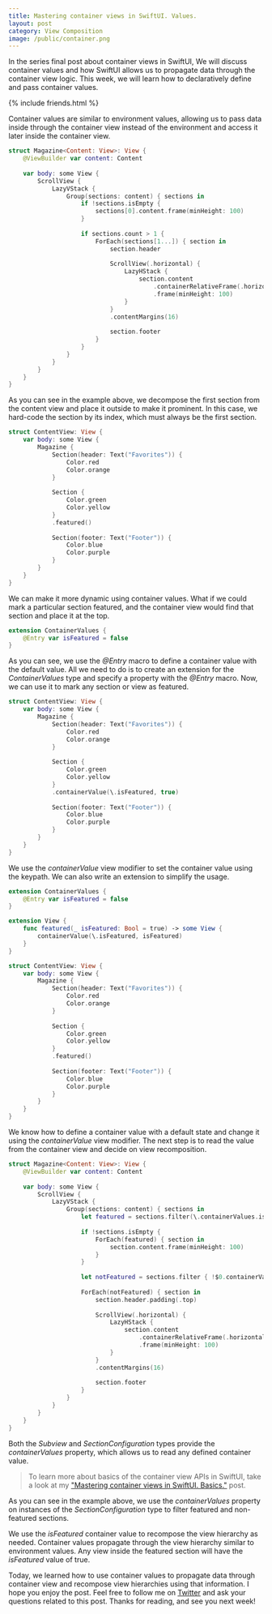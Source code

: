 ```yaml
---
title: Mastering container views in SwiftUI. Values.
layout: post
category: View Composition
image: /public/container.png
---
```


In the series final post about container views in SwiftUI, We will discuss container values and how SwiftUI allows us to propagate data through the container view logic. This week, we will learn how to declaratively define and pass container values.

{% include friends.html %}

Container values are similar to environment values, allowing us to pass data inside through the container view instead of the environment and access it later inside the container view.

```swift
struct Magazine<Content: View>: View {
    @ViewBuilder var content: Content
    
    var body: some View {
        ScrollView {
            LazyVStack {
                Group(sections: content) { sections in
                    if !sections.isEmpty {
                        sections[0].content.frame(minHeight: 100)
                    }
                    
                    if sections.count > 1 {
                        ForEach(sections[1...]) { section in
                            section.header
                            
                            ScrollView(.horizontal) {
                                LazyHStack {
                                    section.content
                                        .containerRelativeFrame(.horizontal)
                                        .frame(minHeight: 100)
                                }
                            }
                            .contentMargins(16)
                            
                            section.footer
                        }
                    }
                }
            }
        }
    }
}
```

As you can see in the example above, we decompose the first section from the content view and place it outside to make it prominent. In this case, we hard-code the section by its index, which must always be the first section.

```swift
struct ContentView: View {
    var body: some View {
        Magazine {
            Section(header: Text("Favorites")) {
                Color.red
                Color.orange
            }
            
            Section {
                Color.green
                Color.yellow
            }
            .featured()
            
            Section(footer: Text("Footer")) {
                Color.blue
                Color.purple
            }
        }
    }
}
```

We can make it more dynamic using container values. What if we could mark a particular section featured, and the container view would find that section and place it at the top.

```swift
extension ContainerValues {
    @Entry var isFeatured = false
}
```

As you can see, we use the *@Entry* macro to define a container value with the default value. All we need to do is to create an extension for the *ContainerValues* type and specify a property with the *@Entry* macro. Now, we can use it to mark any section or view as featured.

```swift
struct ContentView: View {
    var body: some View {
        Magazine {
            Section(header: Text("Favorites")) {
                Color.red
                Color.orange
            }
            
            Section {
                Color.green
                Color.yellow
            }
            .containerValue(\.isFeatured, true)
            
            Section(footer: Text("Footer")) {
                Color.blue
                Color.purple
            }
        }
    }
}
```

We use the *containerValue* view modifier to set the container value using the keypath. We can also write an extension to simplify the usage.

```swift
extension ContainerValues {
    @Entry var isFeatured = false
}

extension View {
    func featured(_ isFeatured: Bool = true) -> some View {
        containerValue(\.isFeatured, isFeatured)
    }
}

struct ContentView: View {
    var body: some View {
        Magazine {
            Section(header: Text("Favorites")) {
                Color.red
                Color.orange
            }
            
            Section {
                Color.green
                Color.yellow
            }
            .featured()
            
            Section(footer: Text("Footer")) {
                Color.blue
                Color.purple
            }
        }
    }
}
```

We know how to define a container value with a default state and change it using the *containerValue* view modifier. The next step is to read the value from the container view and decide on view recomposition.

```swift
struct Magazine<Content: View>: View {
    @ViewBuilder var content: Content
    
    var body: some View {
        ScrollView {
            LazyVStack {
                Group(sections: content) { sections in
                    let featured = sections.filter(\.containerValues.isFeatured)
                    
                    if !sections.isEmpty {
                        ForEach(featured) { section in
                            section.content.frame(minHeight: 100)
                        }
                    }
                    
                    let notFeatured = sections.filter { !$0.containerValues.isFeatured }
                    
                    ForEach(notFeatured) { section in
                        section.header.padding(.top)
                        
                        ScrollView(.horizontal) {
                            LazyHStack {
                                section.content
                                    .containerRelativeFrame(.horizontal)
                                    .frame(minHeight: 100)
                            }
                        }
                        .contentMargins(16)
                        
                        section.footer
                    }
                }
            }
        }
    }
}
```

Both the *Subview* and *SectionConfiguration* types provide the *containerValues* property, which allows us to read any defined container value.

> To learn more about basics of the container view APIs in SwiftUI, take a look at my ["Mastering container views in SwiftUI. Basics."](/2024/09/24/mastering-container-views-in-swiftui-basics/) post.

As you can see in the example above, we use the *containerValues* property on instances of the *SectionConfiguration* type to filter featured and non-featured sections.

We use the *isFeatured* container value to recompose the view hierarchy as needed. Container values propagate through the view hierarchy similar to environment values. Any view inside the featured section will have the *isFeatured* value of true.

Today, we learned how to use container values to propagate data through container view and recompose view hierarchies using that information. I hope you enjoy the post. Feel free to follow me on [Twitter](https://twitter.com/mecid) and ask your questions related to this post. Thanks for reading, and see you next week!
